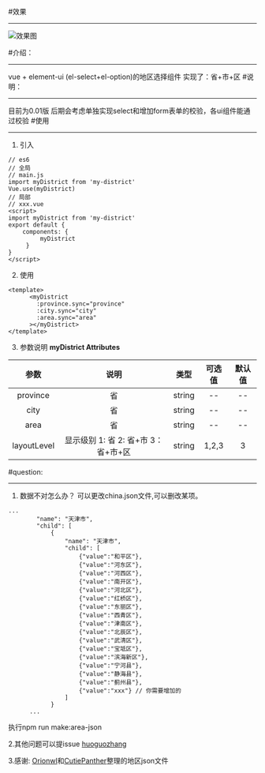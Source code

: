 #效果
***
![效果图](https://upload-images.jianshu.io/upload_images/6036420-b909eb7114eb9325.gif?imageMogr2/auto-orient/strip)

#介绍：
***
vue + element-ui (el-select+el-option)的地区选择组件
实现了：省+市+区
#说明：
***
目前为0.01版
后期会考虑单独实现select和增加form表单的校验，各ui组件能通过校验
#使用
***
1. 引入
```
// es6
// 全局
// main.js
import myDistrict from 'my-district'
Vue.use(myDistrict)
// 局部
// xxx.vue
<script>
import myDistrict from 'my-district'
export default {
    components: {
         myDistrict
     }
}
</script>
```
2. 使用
```
<template>
      <myDistrict
        :province.sync="province"
        :city.sync="city"
        :area.sync="area"
      ></myDistrict>
</template>
```
3. 参数说明
**myDistrict Attributes**

  | 参数 | 说明 | 类型 | 可选值 | 默认值|
  |:------: |:------: |:-------:|:---------:|:---------:|
  |  province     |      省  |   string      |     --  |   --  |
  |  city     |      省  |   string      |     --  |   --  |
  |  area    |      省  |   string      |     --  |   --  |
  |  layoutLevel     |      显示级别 1: 省 2: 省+市 3：省+市+区  |   string      |    1,2,3  |   3  |
 
 #question:
***
1. 数据不对怎么办？
可以更改china.json文件,可以删改某项。

```
...
        "name": "天津市",
        "child": [
            {
                "name": "天津市",
                "child": [
                    {"value":"和平区"},
                    {"value":"河东区"},
                    {"value":"河西区"},
                    {"value":"南开区"},
                    {"value":"河北区"},
                    {"value":"红桥区"},
                    {"value":"东丽区"},
                    {"value":"西青区"},
                    {"value":"津南区"},
                    {"value":"北辰区"},
                    {"value":"武清区"},
                    {"value":"宝坻区"},
                    {"value":"滨海新区"},
                    {"value":"宁河县"},
                    {"value":"静海县"},
                    {"value":"蓟州县"},
                    {"value":"xxx"} // 你需要增加的
                ]
            }
      ...
```

  执行npm run make:area-json

2.其他问题可以提issue
  [huoguozhang](https://github.com/huoguozhang)

3.感谢:
  [Orionwl](https://github.com/Orionwl)和[CutiePanther](https://github.com/CutiePanther)整理的地区json文件

